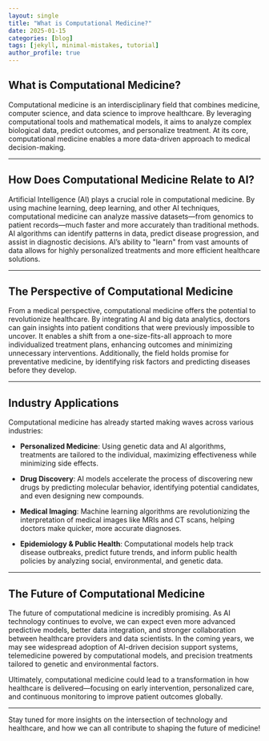 ```yaml
---
layout: single
title: "What is Computational Medicine?"
date: 2025-01-15
categories: [blog]
tags: [jekyll, minimal-mistakes, tutorial]
author_profile: true
---
```

## What is Computational Medicine?

Computational medicine is an interdisciplinary field that combines medicine, computer science, and data science to improve healthcare. By leveraging computational tools and mathematical models, it aims to analyze complex biological data, predict outcomes, and personalize treatment. At its core, computational medicine enables a more data-driven approach to medical decision-making.

---

## How Does Computational Medicine Relate to AI?

Artificial Intelligence (AI) plays a crucial role in computational medicine. By using machine learning, deep learning, and other AI techniques, computational medicine can analyze massive datasets—from genomics to patient records—much faster and more accurately than traditional methods. AI algorithms can identify patterns in data, predict disease progression, and assist in diagnostic decisions. AI’s ability to "learn" from vast amounts of data allows for highly personalized treatments and more efficient healthcare solutions.

---

## The Perspective of Computational Medicine

From a medical perspective, computational medicine offers the potential to revolutionize healthcare. By integrating AI and big data analytics, doctors can gain insights into patient conditions that were previously impossible to uncover. It enables a shift from a one-size-fits-all approach to more individualized treatment plans, enhancing outcomes and minimizing unnecessary interventions. Additionally, the field holds promise for preventative medicine, by identifying risk factors and predicting diseases before they develop.

---

## Industry Applications

Computational medicine has already started making waves across various industries:

- **Personalized Medicine**: Using genetic data and AI algorithms, treatments are tailored to the individual, maximizing effectiveness while minimizing side effects.
  
- **Drug Discovery**: AI models accelerate the process of discovering new drugs by predicting molecular behavior, identifying potential candidates, and even designing new compounds.

- **Medical Imaging**: Machine learning algorithms are revolutionizing the interpretation of medical images like MRIs and CT scans, helping doctors make quicker, more accurate diagnoses.

- **Epidemiology & Public Health**: Computational models help track disease outbreaks, predict future trends, and inform public health policies by analyzing social, environmental, and genetic data.

---

## The Future of Computational Medicine

The future of computational medicine is incredibly promising. As AI technology continues to evolve, we can expect even more advanced predictive models, better data integration, and stronger collaboration between healthcare providers and data scientists. In the coming years, we may see widespread adoption of AI-driven decision support systems, telemedicine powered by computational models, and precision treatments tailored to genetic and environmental factors.

Ultimately, computational medicine could lead to a transformation in how healthcare is delivered—focusing on early intervention, personalized care, and continuous monitoring to improve patient outcomes globally.

---
Stay tuned for more insights on the intersection of technology and healthcare, and how we can all contribute to shaping the future of medicine!